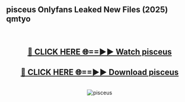 <h2>pisceus Onlyfans Leaked New Files (2025) qmtyo</h2>
<br>
<div align="center">
<h2><a href="https://mediafiles.top/pisceus&ref=git" rel="nofollow">🔴 CLICK HERE 🌐==►► Watch pisceus</a></h2>
<h2><a href="https://mediafiles.top/pisceus&ref=git" rel="nofollow">🔴 CLICK HERE 🌐==►► Download pisceus</a></h2>
<br>
<a href="https://mediafiles.top/pisceus&ref=git" rel="nofollow" data-target="animated-image.originalLink"><img src="https://i.ibb.co.com/xMMVF88/686577567.gif" alt="pisceus" style="max-width: 100%; display: inline-block;" data-target="animated-image.originalImage"></a>
</div>
<br>
<br>